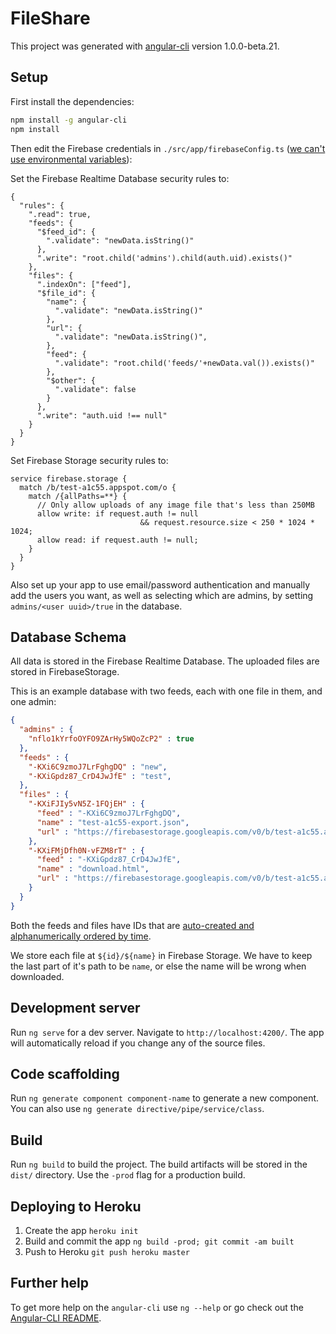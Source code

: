 # FileShare

This project was generated with [angular-cli](https://github.com/angular/angular-cli) version 1.0.0-beta.21.

## Setup

First install the dependencies:

```bash
npm install -g angular-cli
npm install
```


Then edit the Firebase credentials in `./src/app/firebaseConfig.ts`
([we can't use environmental variables](https://github.com/angular/angular-cli/issues/2625#issuecomment-253868675)):


Set the Firebase Realtime Database security rules to:

```
{
  "rules": {
    ".read": true,
    "feeds": {
      "$feed_id": {
      	".validate": "newData.isString()"
      },
      ".write": "root.child('admins').child(auth.uid).exists()"
    },
    "files": {
      ".indexOn": ["feed"],
      "$file_id": {
        "name": {
          ".validate": "newData.isString()"
        },
        "url": {
          ".validate": "newData.isString()",
        },
        "feed": {
          ".validate": "root.child('feeds/'+newData.val()).exists()"
        },
        "$other": {
          ".validate": false
        }
      },
      ".write": "auth.uid !== null"
    }
  }
}
```

Set Firebase Storage security rules to:

```
service firebase.storage {
  match /b/test-a1c55.appspot.com/o {
    match /{allPaths=**} {
      // Only allow uploads of any image file that's less than 250MB
      allow write: if request.auth != null
      						 && request.resource.size < 250 * 1024 * 1024;
      allow read: if request.auth != null;
    }
  }
}
```

Also set up your app to use email/password authentication and manually
add the users you want, as well as selecting which are admins, by setting
`admins/<user uuid>/true` in the database.

## Database Schema
All data is stored in the Firebase Realtime Database. The uploaded files
are stored in FirebaseStorage.

This is an example database with two feeds, each with one file in them,
and one admin:

```json
{
  "admins" : {
    "nflo1kYrfoOYFO9ZArHy5WQoZcP2" : true
  },
  "feeds" : {
    "-KXi6C9zmoJ7LrFghgDQ" : "new",
    "-KXiGpdz87_CrD4JwJfE" : "test",
  },
  "files" : {
    "-KXiFJIy5vN5Z-1FQjEH" : {
      "feed" : "-KXi6C9zmoJ7LrFghgDQ",
      "name" : "test-a1c55-export.json",
      "url" : "https://firebasestorage.googleapis.com/v0/b/test-a1c55.appspot.com/o/-KXiFJIy5vN5Z-1FQjEH%2Ftest-a1c55-export.json?alt=media&token=0879984e-2179-4b71-9e57-c18f4e72f2b1"
    },
    "-KXiFMjDfh0N-vFZM8rT" : {
      "feed" : "-KXiGpdz87_CrD4JwJfE",
      "name" : "download.html",
      "url" : "https://firebasestorage.googleapis.com/v0/b/test-a1c55.appspot.com/o/-KXiFMjDfh0N-vFZM8rT%2Fdownload.html?alt=media&token=779902bf-6d3b-41d5-9cd8-c823351a8b8b"
    }
  }
}
```

Both the feeds and files have IDs that are [auto-created and alphanumerically
ordered by time](https://firebase.googleblog.com/2014/04/best-practices-arrays-in-firebase.html#using-push-to-create-unique-ids).

We store each file at `${id}/${name}` in Firebase Storage. We have to keep the
last part of it's path to be `name`, or else the name will be wrong when downloaded.

## Development server
Run `ng serve` for a dev server. Navigate to `http://localhost:4200/`. The app will automatically reload if you change any of the source files.

## Code scaffolding

Run `ng generate component component-name` to generate a new component. You can also use `ng generate directive/pipe/service/class`.

## Build

Run `ng build` to build the project. The build artifacts will be stored in the `dist/` directory. Use the `-prod` flag for a production build.

<!-- ## Running unit tests

Run `ng test` to execute the unit tests via [Karma](https://karma-runner.github.io).

## Running end-to-end tests

Run `ng e2e` to execute the end-to-end tests via [Protractor](http://www.protractortest.org/).
Before running the tests make sure you are serving the app via `ng serve`. -->

## Deploying to Heroku

1. Create the app `heroku init`
2. Build and commit the app `ng build -prod; git commit -am built`
3. Push to Heroku `git push heroku master`

## Further help

To get more help on the `angular-cli` use `ng --help` or go check out the [Angular-CLI README](https://github.com/angular/angular-cli/blob/master/README.md).
